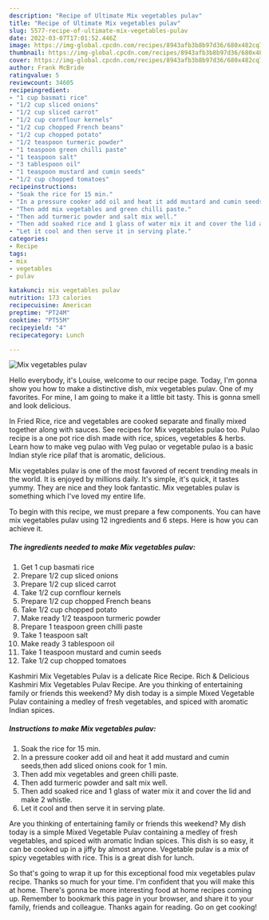 ```yaml
---
description: "Recipe of Ultimate Mix vegetables pulav"
title: "Recipe of Ultimate Mix vegetables pulav"
slug: 5577-recipe-of-ultimate-mix-vegetables-pulav
date: 2022-03-07T17:01:52.446Z
image: https://img-global.cpcdn.com/recipes/8943afb3b8b97d36/680x482cq70/mix-vegetables-pulav-recipe-main-photo.jpg
thumbnail: https://img-global.cpcdn.com/recipes/8943afb3b8b97d36/680x482cq70/mix-vegetables-pulav-recipe-main-photo.jpg
cover: https://img-global.cpcdn.com/recipes/8943afb3b8b97d36/680x482cq70/mix-vegetables-pulav-recipe-main-photo.jpg
author: Frank McBride
ratingvalue: 5
reviewcount: 34605
recipeingredient:
- "1 cup basmati rice"
- "1/2 cup sliced onions"
- "1/2 cup sliced carrot"
- "1/2 cup cornflour kernels"
- "1/2 cup chopped French beans"
- "1/2 cup chopped potato"
- "1/2 teaspoon turmeric powder"
- "1 teaspoon green chilli paste"
- "1 teaspoon salt"
- "3 tablespoon oil"
- "1 teaspoon mustard and cumin seeds"
- "1/2 cup chopped tomatoes"
recipeinstructions:
- "Soak the rice for 15 min."
- "In a pressure cooker add oil and heat it add mustard and cumin seeds,then add sliced onions cook for 1 min."
- "Then add mix vegetables and green chilli paste."
- "Then add turmeric powder and salt mix well."
- "Then add soaked rice and 1 glass of water mix it and cover the lid and make 2 whistle."
- "Let it cool and then serve it in serving plate."
categories:
- Recipe
tags:
- mix
- vegetables
- pulav

katakunci: mix vegetables pulav 
nutrition: 173 calories
recipecuisine: American
preptime: "PT24M"
cooktime: "PT55M"
recipeyield: "4"
recipecategory: Lunch

---
```



![Mix vegetables pulav](https://img-global.cpcdn.com/recipes/8943afb3b8b97d36/680x482cq70/mix-vegetables-pulav-recipe-main-photo.jpg)

Hello everybody, it's Louise, welcome to our recipe page. Today, I'm gonna show you how to make a distinctive dish, mix vegetables pulav. One of my favorites. For mine, I am going to make it a little bit tasty. This is gonna smell and look delicious.

In Fried Rice, rice and vegetables are cooked separate and finally mixed together along with sauces. See recipes for Mix vegetables pulao too. Pulao recipe is a one pot rice dish made with rice, spices, vegetables &amp; herbs. Learn how to make veg pulao with Veg pulao or vegetable pulao is a basic Indian style rice pilaf that is aromatic, delicious.

Mix vegetables pulav is one of the most favored of recent trending meals in the world. It is enjoyed by millions daily. It's simple, it's quick, it tastes yummy. They are nice and they look fantastic. Mix vegetables pulav is something which I've loved my entire life.


To begin with this recipe, we must prepare a few components. You can have mix vegetables pulav using 12 ingredients and 6 steps. Here is how you can achieve it.

<!--inarticleads1-->

##### The ingredients needed to make Mix vegetables pulav:

1. Get 1 cup basmati rice
1. Prepare 1/2 cup sliced onions
1. Prepare 1/2 cup sliced carrot
1. Take 1/2 cup cornflour kernels
1. Prepare 1/2 cup chopped French beans
1. Take 1/2 cup chopped potato
1. Make ready 1/2 teaspoon turmeric powder
1. Prepare 1 teaspoon green chilli paste
1. Take 1 teaspoon salt
1. Make ready 3 tablespoon oil
1. Take 1 teaspoon mustard and cumin seeds
1. Take 1/2 cup chopped tomatoes


Kashmiri Mix Vegetables Pulav is a delicate Rice Recipe. Rich &amp; Delicious Kashmiri Mix Vegetables Pulav Recipe. Are you thinking of entertaining family or friends this weekend? My dish today is a simple Mixed Vegetable Pulav containing a medley of fresh vegetables, and spiced with aromatic Indian spices. 

<!--inarticleads2-->

##### Instructions to make Mix vegetables pulav:

1. Soak the rice for 15 min.
1. In a pressure cooker add oil and heat it add mustard and cumin seeds,then add sliced onions cook for 1 min.
1. Then add mix vegetables and green chilli paste.
1. Then add turmeric powder and salt mix well.
1. Then add soaked rice and 1 glass of water mix it and cover the lid and make 2 whistle.
1. Let it cool and then serve it in serving plate.


Are you thinking of entertaining family or friends this weekend? My dish today is a simple Mixed Vegetable Pulav containing a medley of fresh vegetables, and spiced with aromatic Indian spices. This dish is so easy, it can be cooked up in a jiffy by almost anyone. Vegetable pulav is a mix of spicy vegetables with rice. This is a great dish for lunch. 

So that's going to wrap it up for this exceptional food mix vegetables pulav recipe. Thanks so much for your time. I'm confident that you will make this at home. There's gonna be more interesting food at home recipes coming up. Remember to bookmark this page in your browser, and share it to your family, friends and colleague. Thanks again for reading. Go on get cooking!
